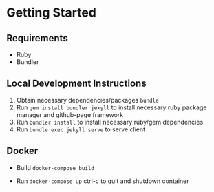# Getting Started
## Requirements
- Ruby
- Bundler

## Local Development Instructions
1. Obtain necessary dependencies/packages `bundle`
2. Run ```gem install bundler jekyll``` to install necessary ruby package manager and github-page framework
3. Run ```bundler install``` to install necessary ruby/gem dependencies
4. Run ```bundle exec jekyll serve``` to serve client

## Docker
- Build
```docker-compose build```

- Run
```docker-compose up```
ctrl-c to quit and shutdown container
